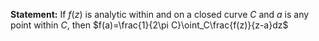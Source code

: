 **Statement:** If $f(z)$ is analytic within and on a closed curve $C$ and $a$ is any point within $C$, then
$f(a)=\frac{1}{2\pi C}\oint_C\frac{f(z)}{z-a}dz$   